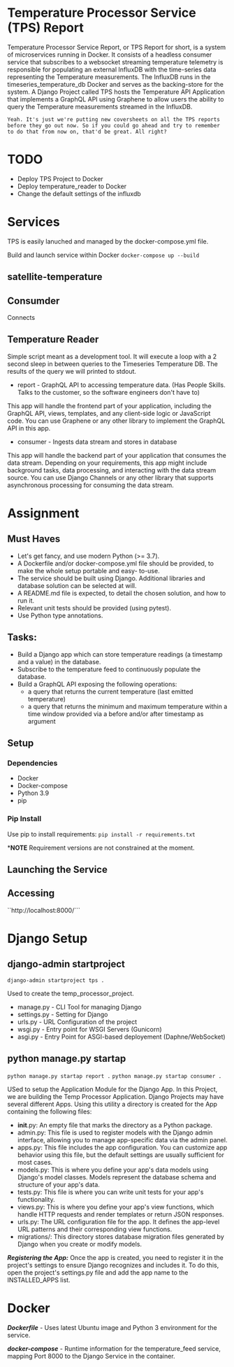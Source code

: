 # Temperature Processor Service (TPS) Report 
Temperature Processor Service Report, or TPS Report for short, is a system of microservices running in Docker.  It consists of a headless consumer service that subscribes to a websocket streaming temperature telemetry is responsible for populating an external InfluxDB with the time-series data representing the Temperature measurements. The InfluxDB runs in the timeseries_temperature_db Docker and serves as the backing-store for the system. A Django Project called TPS hosts the Temperature API Application that implements a GraphQL API using Graphene to allow users the ability to query the Temperature measurements streamed in the InfluxDB. 

```Yeah. It's just we're putting new coversheets on all the TPS reports before they go out now. So if you could go ahead and try to remember to do that from now on, that'd be great. All right?```

# TODO
- Deploy TPS Project to Docker
- Deploy temperature_reader to Docker
- Change the default settings of the influxdb



# Services
TPS is easily lanuched and managed by the docker-compose.yml file.

Build and launch service within Docker
```docker-compose up --build```


## satellite-temperature

## Consumder
Connects




## Temperature Reader
Simple script meant as a development tool.  It will execute a loop with a 2 second sleep in between queries to the Timeseries Temperature DB.  The results of the query we will printed to stdout.



 - report  - GraphQL API to accessing temperature data.  (Has People Skills. Talks to the customer, so the software engineers don't have to)

 This app will handle the frontend part of your application, including the GraphQL API, views, templates, and any client-side logic or JavaScript code. You can use Graphene or any other library to implement the GraphQL API in this app.

 - consumer - Ingests data stream and stores in database
 
 This app will handle the backend part of your application that consumes the data stream. Depending on your requirements, this app might include background tasks, data processing, and interacting with the data stream source. You can use Django Channels or any other library that supports asynchronous processing for consuming the data stream.
 

# Assignment
## Must Haves
- Let's get fancy, and use modern Python (>= 3.7).
- A Dockerfile and/or docker-compose.yml file should be provided, to make the whole setup portable and easy-
to-use.
- The service should be built using Django. Additional libraries and database solution can be selected at will.
- A README.md file is expected, to detail the chosen solution, and how to run it.
- Relevant unit tests should be provided (using pytest).
- Use Python type annotations.

## Tasks:
- Build a Django app which can store temperature readings (a timestamp and a value) in the database.
- Subscribe to the temperature feed to continuously populate the
database.
- Build a GraphQL API exposing the following operations:
  - a query that returns the current temperature (last emitted temperature)
  - a query that returns the minimum and maximum temperature within a time window provided via a before
and/or after timestamp as argument

## Setup
### Dependencies
- Docker
- Docker-compose
- Python 3.9
- pip

### Pip Install
Use pip to install requirements:
`pip install -r requirements.txt`

***NOTE** Requirement versions are not constrained at the moment.

## Launching the Service


## Accessing

``http://localhost:8000/```

# Django Setup

## django-admin startproject

```django-admin startproject tps .```

Used to create the temp_processor_project.
- manage.py - CLI Tool for managing Django
- settings.py - Setting for Django
- urls.py - URL Configuration of the project
- wsgi.py - Entry point for WSGI Servers (Gunicorn)
- asgi.py - Entry Point for ASGI-based deployement (Daphne/WebSocket)

## python manage.py startap

```python manage.py startap report .```
```python manage.py startap consumer .```

USed to setup the Application Module for the Django App.  In this Project, we are building the Temp Processor Application.  Django Projects may have several different Apps.  Using this utility a directory is created for the App containing the following files:

- __init__.py: An empty file that marks the directory as a Python package.
- admin.py: This file is used to register models with the Django admin interface, allowing you to manage app-specific data via the admin panel.
- apps.py: This file includes the app configuration. You can customize app behavior using this file, but the default settings are usually sufficient for most cases.
- models.py: This is where you define your app's data models using Django's model classes. Models represent the database schema and structure of your app's data.
- tests.py: This file is where you can write unit tests for your app's functionality.
- views.py: This is where you define your app's view functions, which handle HTTP requests and render templates or return JSON responses.
- urls.py: The URL configuration file for the app. It defines the app-level URL patterns and their corresponding view functions.
- migrations/: This directory stores database migration files generated by Django when you create or modify models.


***Registering the App:*** Once the app is created, you need to register it in the project's settings to ensure Django recognizes and includes it. To do this, open the project's settings.py file and add the app name to the INSTALLED_APPS list.


# Docker


***Dockerfile*** -  Uses latest Ubuntu image and Python 3 environment for the service.

***docker-compose*** - Runtime information for the temperature_feed service, mapping Port 8000 to the Django Service in the container.






